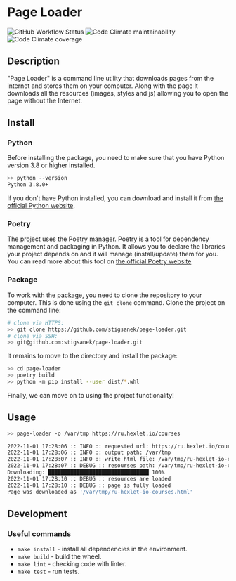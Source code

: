 # Page Loader

![GitHub Workflow Status](https://img.shields.io/github/workflow/status/stigsanek/page-loader/python-ci)
![Code Climate maintainability](https://img.shields.io/codeclimate/maintainability/stigsanek/page-loader)
![Code Climate coverage](https://img.shields.io/codeclimate/coverage/stigsanek/page-loader)

## Description

"Page Loader" is a command line utility that downloads pages from the internet and stores them on your computer. Along
with
the page it downloads all the resources (images, styles and js) allowing you to open the page without the Internet.

## Install

### Python

Before installing the package, you need to make sure that you have Python version 3.8 or higher installed.

```bash
>> python --version
Python 3.8.0+
```

If you don't have Python installed, you can download and install it
from [the official Python website](https://www.python.org/downloads/).

### Poetry

The project uses the Poetry manager. Poetry is a tool for dependency management and packaging in Python. It allows you
to declare the libraries your project depends on and it will manage (install/update) them for you. You can read more
about this tool on [the official Poetry website](https://python-poetry.org/)

### Package

To work with the package, you need to clone the repository to your computer. This is done using the `git clone` command.
Clone the project on the command line:

```bash
# clone via HTTPS:
>> git clone https://github.com/stigsanek/page-loader.git
# clone via SSH:
>> git@github.com:stigsanek/page-loader.git
```

It remains to move to the directory and install the package:

```bash
>> cd page-loader
>> poetry build
>> python -m pip install --user dist/*.whl
```

Finally, we can move on to using the project functionality!

## Usage

```bash
>> page-loader -o /var/tmp https://ru.hexlet.io/courses

2022-11-01 17:28:06 :: INFO :: requested url: https://ru.hexlet.io/courses
2022-11-01 17:28:06 :: INFO :: output path: /var/tmp
2022-11-01 17:28:07 :: INFO :: write html file: /var/tmp/ru-hexlet-io-courses.html
2022-11-01 17:28:07 :: DEBUG :: resourses path: /var/tmp/ru-hexlet-io-courses_files
Downloading: ████████████████████████████████ 100%
2022-11-01 17:28:10 :: DEBUG :: resources are loaded
2022-11-01 17:28:10 :: DEBUG :: page is fully loaded
Page was downloaded as '/var/tmp/ru-hexlet-io-courses.html'
```

## Development

### Useful commands

* `make install` - install all dependencies in the environment.
* `make build` - build the wheel.
* `make lint` - checking code with linter.
* `make test` - run tests.
